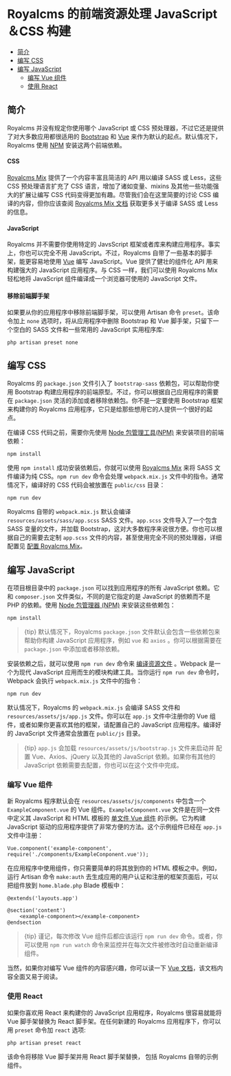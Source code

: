 # Royalcms 的前端资源处理 JavaScript＆CSS 构建

- [简介](#introduction)
- [编写 CSS](#writing-css)
- [编写 JavaScript](#writing-javascript)
    - [编写 Vue 组件](#writing-vue-components)
    - [使用 React](#using-react)

<a name="introduction"></a>
## 简介

Royalcms 并没有规定你使用哪个 JavaScript 或 CSS 预处理器，不过它还是提供了对大多数应用都很适用的 [Bootstrap](http://getbootstrap.com) 和 [Vue](https://vuejs.org) 来作为默认的起点。默认情况下，Royalcms 使用 [NPM](https://npmjs.org) 安装这两个前端依赖。

#### CSS

[Royalcms Mix](/docs/{{version}}/mix) 提供了一个内容丰富且简洁的 API 用以编译 SASS 或 Less，这些 CSS 预处理语言扩充了 CSS 语言，增加了诸如变量、mixins 及其他一些功能强大的扩展让编写 CSS 代码变得更加有趣。尽管我们会在这里简要的讨论 CSS 编译的内容，但你应该查阅 [Royalcms Mix 文档](/docs/{{version}}/mix) 获取更多关于编译 SASS 或 Less 的信息。

#### JavaScript

Royalcms 并不需要你使用特定的 JavsScript 框架或者库来构建应用程序。事实上，你也可以完全不用 JavaScript。不过，Royalcms 自带了一些基本的脚手架，能更容易地使用 [Vue](https://vuejs.org) 编写 JavaScript。Vue 提供了健壮的组件化 API 用来构建强大的 JavaScript 应用程序。与 CSS 一样，我们可以使用 Royalcms Mix 轻松地将 JavaScript 组件编译成一个浏览器可使用的 JavaScript 文件。

#### 移除前端脚手架

如果要从你的应用程序中移除前端脚手架，可以使用 Artisan 命令 `preset`。该命令加上 `none` 选项时，将从应用程序中删除 Bootstrap 和 Vue 脚手架，只留下一个空白的 SASS 文件和一些常用的 JavaScript 实用程序库:

    php artisan preset none
<a name="writing-css"></a>
## 编写 CSS

 Royalcms 的 `package.json` 文件引入了 `bootstrap-sass` 依赖包，可以帮助你使用 Bootstrap 构建应用程序的前端原型。不过，你可以根据自己应用程序的需要在 `package.json` 灵活的添加或者移除依赖包。你不是一定要使用 Bootstrap 框架来构建你的 Royalcms 应用程序，它只是给那些想用它的人提供一个很好的起点。

在编译 CSS 代码之前，需要你先使用  [Node 包管理工具(NPM)](https://www.npmjs.org/) 来安装项目的前端依赖：

    npm install

使用 `npm install` 成功安装依赖后，你就可以使用 [Royalcms Mix](/docs/{{version}}/mix#working-with-stylesheets) 来将 SASS 文件编译为纯 CSS。`npm run dev` 命令会处理 `webpack.mix.js` 文件中的指令。通常情况下，编译好的 CSS 代码会被放置在 `public/css` 目录：

    npm run dev

Royalcms 自带的 `webpack.mix.js` 默认会编译 `resources/assets/sass/app.scss` SASS 文件。`app.scss` 文件导入了一个包含 SASS 变量的文件，并加载 Bootstrap，这对大多数程序来说很方便。你也可以根据自己的需要去定制 `app.scss` 文件的内容，甚至使用完全不同的预处理器，详细配置见 [配置 Royalcms Mix](/docs/{{version}}/mix)。

<a name="writing-javascript"></a>
## 编写 JavaScript

在项目根目录中的 `package.json` 可以找到应用程序的所有 JavaScript 依赖。它和 `composer.json` 文件类似，不同的是它指定的是 JavaScript 的依赖而不是 PHP 的依赖。使用 [Node 包管理器 (NPM)](https://npmjs.org) 来安装这些依赖包：

    npm install
> {tip} 默认情况下，Royalcms `package.json` 文件默认会包含一些依赖包来帮助你构建 JavaScript 应用程序，例如 `vue` 和 `axios` 。你可以根据需要在 `package.json` 中添加或者移除依赖。

安装依赖之后，就可以使用  `npm run dev`  命令来 [编译资源文件](/docs/{{version}}/mix) 。Webpack 是一个为现代 JavaScript 应用而生的模块构建工具。当你运行 `npm run dev` 命令时，Webpack 会执行 `webpack.mix.js` 文件中的指令：

    npm run dev

默认情况下，Royalcms 的 `webpack.mix.js` 会编译 SASS 文件和 `resources/assets/js/app.js` 文件。你可以在 `app.js` 文件中注册你的 Vue 组件，或者如果你更喜欢其他的框架，请配置自己的 JavaScript 应用程序。编译好的 JavaScript 文件通常会放置在 `public/js` 目录。

> {tip} `app.js` 会加载 `resources/assets/js/bootstrap.js` 文件来启动并 配置 Vue、Axios、jQuery 以及其他的 JavaScript 依赖。如果你有其他的 JavaScript 依赖需要去配置，你也可以在这个文件中完成。

<a name="writing-vue-components"></a>
### 编写 Vue 组件

新 Royalcms 程序默认会在 `resources/assets/js/components` 中包含一个 `ExampleComponent.vue` 的 Vue 组件。`ExampleComponent.vue` 文件是在同一文件中定义其 JavaScript 和 HTML 模板的 [单文件 Vue 组件](https://vuejs.org/guide/application.html#Single-File-Components) 的示例。它为构建 JavaScript 驱动的应用程序提供了非常方便的方法。这个示例组件已经在 `app.js` 文件中注册：

    Vue.component('example-component', require('./components/ExampleConponent.vue'));

在应用程序中使用组件，你只需要简单的将其放到你的 HTML 模板之中。例如，运行 Artisan 命令 `make:auth` 去生成应用的用户认证和注册的框架页面后，可以把组件放到 `home.blade.php` Blade 模板中：

    @extends('layouts.app')
    
    @section('content')
        <example-component></example-component>
    @endsection

> {tip} 谨记，每次修改 Vue 组件后都应该运行 `npm run dev` 命令。或者，你可以使用 `npm run watch` 命令来监控并在每次文件被修改时自动重新编译组件。

当然，如果你对编写 Vue 组件的内容感兴趣，你可以读一下 [Vue 文档](http://vuejs.org/guide/)，该文档内容全面又易于阅读。

<a name="using-react"></a>
### 使用 React
如果你喜欢用 React 来构建你的 JavaScript 应用程序，Royalcms 很容易就能将 Vue 脚手架替换为 React 脚手架。在任何新建的 Royalcms 应用程序下，你可以用 `preset` 命令加 `react` 选项:

    php artisan preset react

该命令将移除 Vue 脚手架并用 React 脚手架替换， 包括 Royalcms 自带的示例组件。
